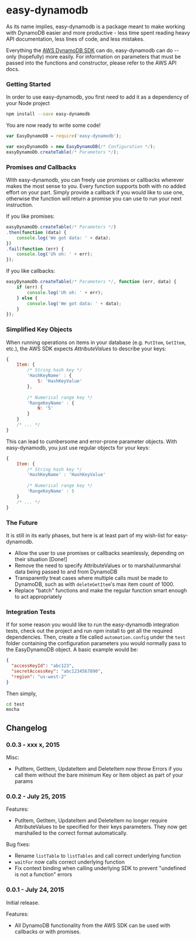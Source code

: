 # easy-dynamodb

As its name implies, easy-dynamodb is a package meant to make working with DynamoDB easier and more productive - less time spent reading heavy API documentation, less lines of code, and less mistakes.

Everything the [AWS DynamoDB SDK](http://docs.aws.amazon.com/AWSJavaScriptSDK/latest/AWS/DynamoDB.html) can do, easy-dynamodb can do -- only (hopefully) more easily.
For information on parameters that must be passed into the functions and constructor, please refer to the AWS API docs.

### Getting Started
In order to use easy-dynamodb, you first need to add it as a dependency of your Node project
```sh
npm install --save easy-dynamodb
```

You are now ready to write some code!
```javascript
var EasyDynamoDB = require('easy-dynamodb');

var easyDynamoDb = new EasyDynamoDB(/* Configuration */);
easyDynamoDb.createTable(/* Parameters */);
```

### Promises _and_ Callbacks
With easy-dynamodb, you can freely use promises or callbacks wherever makes the most sense to you. Every function supports both with no added effort on your part. Simply provide a callback if you would like to use one, otherwise the function will return a promise you can use to run your next instruction.

If you like promises:
```javascript
easyDynamoDb.createTable(/* Parameters */)
.then(function (data) {
	console.log('We got data: ' + data);
})
.fail(function (err) {
	console.log('Uh oh: ' + err);
});
```

If you like callbacks:
```javascript
easyDynamoDb.createTable(/* Parameters */, function (err, data) {
	if (err) {
		console.log('Uh oh: ' + err);
	} else {
		console.log('We got data: ' + data);
	}
});
```
### Simplified Key Objects
When running operations on items in your database (e.g. `PutItem`, `GetItem`, etc.), the AWS SDK expects _AttributeValues_ to describe your keys:
```javascript
{
	Item: {
		/* String hash key */
		'HashKeyName' : {
			S: 'HashKeyValue'
		},
		
		/* Numerical range key */
		'RangeKeyName' : {
			N: '5'
		}
	}
	/* ... */
}
```
This can lead to cumbersome and error-prone parameter objects. With easy-dynamodb, you just use regular objects for your keys:

```javascript
{
	Item: {
		/* String hash key */
		'HashKeyName' : 'HashKeyValue'
		
		/* Numerical range key */
		'RangeKeyName' : 5
	}
	/* ... */
}
```
### The Future
It is still in its early phases, but here is at least part of my wish-list for easy-dynamodb.

* Allow the user to use promises or callbacks seamlessly, depending on their situation [Done!]
* Remove the need to specify AttributeValues or to marshal/unmarshal data being passed to and from DynamoDB
* Transparently treat cases where multiple calls must be made to DynamoDB, such as with `deleteGetItem`'s max item count of 1000.
* Replace "batch" functions and make the regular function smart enough to act appropriately

### Integration Tests
If for some reason you would like to run the easy-dynamodb integration tests, check out the project and run npm install to get all the required dependencies. Then, create a file called `automation.config` under the `test` folder containing the configuration parameters you would normally pass to the EasyDynamoDB object. A basic example would be:

```json
{
  "accessKeyId": "abc123",
  "secretAccessKey": "abc1234567890",
  "region": "us-west-2"
}
```

Then simply,
```sh
cd test
mocha
```

## Changelog
### 0.0.3 - xxx x, 2015
Misc:
 - PutItem, GetItem, UpdateItem and DeleteItem now throw Errors if you call them without the bare minimum Key or Item object as part of your params

### 0.0.2 - July 25, 2015
Features:

 - PutItem, GetItem, UpdateItem and DeleteItem no longer require AttributeValues to be specified for their keys parameters. They now get marshalled to the correct format automatically.

Bug fixes:

 - Rename `listTable` to `listTables` and call correct underlying function
 - `waitFor` now calls correct underlying function
 - Fix context binding when calling underlying SDK to prevent "undefined is not a function" errors

### 0.0.1 - July 24, 2015
Initial release. 

Features:

 - All DynamoDB functionality from the AWS SDK can be used with callbacks or with promises.